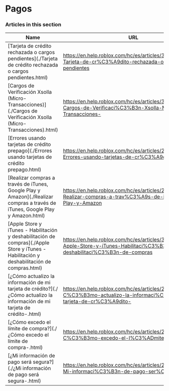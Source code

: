 # Pagos  
### Articles in this section
Name|URL
-|-
[Tarjeta de crédito rechazada o cargos pendientes](./Tarjeta de crédito rechazada o cargos pendientes.html) |https://en.help.roblox.com/hc/es/articles/360000359923-Tarjeta-de-cr%C3%A9dito-rechazada-o-cargos-pendientes
[Cargos de Verificación Xsolla (Micro-Transacciones)](./Cargos de Verificación Xsolla (Micro-Transacciones).html) |https://en.help.roblox.com/hc/es/articles/360016750311-Cargos-de-Verificaci%C3%B3n-Xsolla-Micro-Transacciones-
[Errores usando tarjetas de crédito prepago](./Errores usando tarjetas de crédito prepago.html) |https://en.help.roblox.com/hc/es/articles/203312680-Errores-usando-tarjetas-de-cr%C3%A9dito-prepago
[Realizar compras a través de iTunes, Google Play y Amazon](./Realizar compras a través de iTunes, Google Play y Amazon.html) |https://en.help.roblox.com/hc/es/articles/203312760-Realizar-compras-a-trav%C3%A9s-de-iTunes-Google-Play-y-Amazon
[Apple Store y iTunes - Habilitación y deshabilitación de compras](./Apple Store y iTunes - Habilitación y deshabilitación de compras.html) |https://en.help.roblox.com/hc/es/articles/360029554512-Apple-Store-y-iTunes-Habilitaci%C3%B3n-y-deshabilitaci%C3%B3n-de-compras
[¿Cómo actualizo la información de mi tarjeta de crédito?](./¿Cómo actualizo la información de mi tarjeta de crédito-.html) |https://en.help.roblox.com/hc/es/articles/203312560--C%C3%B3mo-actualizo-la-informaci%C3%B3n-de-mi-tarjeta-de-cr%C3%A9dito-
[¿Cómo excedo el límite de compra?](./¿Cómo excedo el límite de compra-.html) |https://en.help.roblox.com/hc/es/articles/203312670--C%C3%B3mo-excedo-el-l%C3%ADmite-de-compra-
[¿Mi información de pago será segura?](./¿Mi información de pago será segura-.html) |https://en.help.roblox.com/hc/es/articles/203312590--Mi-informaci%C3%B3n-de-pago-ser%C3%A1-segura-